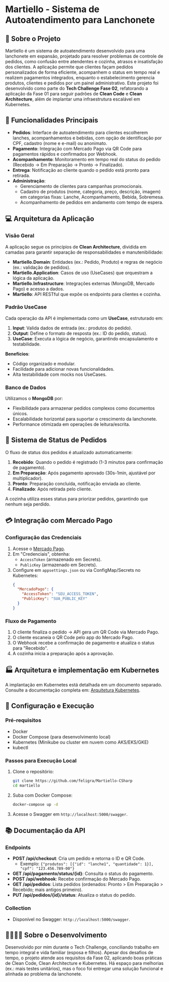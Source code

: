 # Martiello - Sistema de Autoatendimento para Lanchonete

## 📝 Sobre o Projeto

Martiello é um sistema de autoatendimento desenvolvido para uma lanchonete em expansão, projetado para resolver problemas de controle de pedidos, como confusão entre atendentes e cozinha, atrasos e insatisfação dos clientes. A aplicação permite que clientes façam pedidos personalizados de forma eficiente, acompanhem o status em tempo real e realizem pagamentos integrados, enquanto o estabelecimento gerencia produtos, clientes e pedidos por um painel administrativo. Este projeto foi desenvolvido como parte do **Tech Challenge Fase 02**, refatorando a aplicação da Fase 01 para seguir padrões de **Clean Code** e **Clean Architecture**, além de implantar uma infraestrutura escalável em Kubernetes.

## 🚀 Funcionalidades Principais

- **Pedidos**: Interface de autoatendimento para clientes escolherem lanches, acompanhamentos e bebidas, com opção de identificação por CPF, cadastro (nome e e-mail) ou anonimato.
- **Pagamento**: Integração com Mercado Pago via QR Code para pagamentos rápidos e confirmados por Webhook.
- **Acompanhamento**: Monitoramento em tempo real do status do pedido (Recebido → Em Preparação → Pronto → Finalizado).
- **Entrega**: Notificação ao cliente quando o pedido está pronto para retirada.
- **Administração**:
  - Gerenciamento de clientes para campanhas promocionais.
  - Cadastro de produtos (nome, categoria, preço, descrição, imagem) em categorias fixas: Lanche, Acompanhamento, Bebida, Sobremesa.
  - Acompanhamento de pedidos em andamento com tempo de espera.

## 💻 Arquitetura da Aplicação

### Visão Geral
A aplicação segue os princípios de **Clean Architecture**, dividida em camadas para garantir separação de responsabilidades e manutenibilidade:
- **Martiello.Domain**: Entidades (ex.: Pedido, Produto) e regras de negócio (ex.: validação de pedidos).
- **Martiello.Application**: Casos de uso (UseCases) que orquestram a lógica da aplicação.
- **Martiello.Infrastructure**: Integrações externas (MongoDB, Mercado Pago) e acesso a dados.
- **Martiello**: API RESTful que expõe os endpoints para clientes e cozinha.

### Padrão UseCase
Cada operação da API é implementada como um **UseCase**, estruturado em:
1. **Input**: Valida dados de entrada (ex.: produtos do pedido).
2. **Output**: Define o formato de resposta (ex.: ID do pedido, status).
3. **UseCase**: Executa a lógica de negócio, garantindo encapsulamento e testabilidade.

**Benefícios**:
- Código organizado e modular.
- Facilidade para adicionar novas funcionalidades.
- Alta testabilidade com mocks nos UseCases.

### Banco de Dados
Utilizamos o **MongoDB** por:
- Flexibilidade para armazenar pedidos complexos como documentos únicos.
- Escalabilidade horizontal para suportar o crescimento da lanchonete.
- Performance otimizada em operações de leitura/escrita.

## 🔄 Sistema de Status de Pedidos

O fluxo de status dos pedidos é atualizado automaticamente:
1. **Recebido**: Quando o pedido é registrado (1-3 minutos para confirmação de pagamento).
2. **Em Preparação**: Após pagamento aprovado (30s-1min, ajustável por multiplicador).
3. **Pronto**: Preparação concluída, notificação enviada ao cliente.
4. **Finalizado**: Após retirada pelo cliente.

A cozinha utiliza esses status para priorizar pedidos, garantindo que nenhum seja perdido.

## 💳 Integração com Mercado Pago

### Configuração das Credenciais
1. Acesse o [Mercado Pago](https://www.mercadopago.com.br/developers).
2. Em "Credenciais", obtenha:
   - `AccessToken` (armazenado em Secrets).
   - `PublicKey` (armazenado em Secrets).
3. Configure em `appsettings.json` ou via ConfigMap/Secrets no Kubernetes:
   ```json
   {
     "MercadoPago": {
       "AccessToken": "SEU_ACCESS_TOKEN",
       "PublicKey": "SUA_PUBLIC_KEY"
     }
   }
   ```

### Fluxo de Pagamento
1. O cliente finaliza o pedido → API gera um QR Code via Mercado Pago.
2. O cliente escaneia o QR Code pelo app do Mercado Pago.
3. O Webhook recebe a confirmação de pagamento e atualiza o status para "Recebido".
4. A cozinha inicia a preparação após a aprovação.

## 🏭 Arquitetura e implementação em Kubernetes

A implantação em Kubernetes está detalhada em um documento separado. Consulte a documentação completa em: [Arquitetura Kubernetes](kubernetes/README.md).

## 🐳 Configuração e Execução

### Pré-requisitos
- Docker
- Docker Compose (para desenvolvimento local)
- Kubernetes (Minikube ou cluster em nuvem como AKS/EKS/GKE)
- kubectl

### Passos para Execução Local
1. Clone o repositório:
   ```bash
   git clone https://github.com/feligra/Martiello-CSharp
   cd martiello
   ```
2. Suba com Docker Compose:
   ```bash
   docker-compose up -d
   ```
3. Acesse o Swagger em `http://localhost:5000/swagger`.

## 📚 Documentação da API

### Endpoints
- **POST /api/checkout**: Cria um pedido e retorna o ID e QR Code.
  - Exemplo: `{"produtos": [{"id": "lanche1", "quantidade": 1}], "cpf": "123.456.789-00"}`
- **GET /api/pagamento/status/{id}**: Consulta o status do pagamento.
- **POST /api/webhook**: Recebe confirmação do Mercado Pago.
- **GET /api/pedidos**: Lista pedidos (ordenados: Pronto > Em Preparação > Recebido; mais antigos primeiro).
- **PUT /api/pedidos/{id}/status**: Atualiza o status do pedido.

### Collection
- Disponível no Swagger: `http://localhost:5000/swagger`.

## 👨‍👩‍👧‍👦 Sobre o Desenvolvimento

Desenvolvido por mim durante o Tech Challenge, conciliando trabalho em tempo integral e vida familiar (esposa e filhos). Apesar dos desafios de tempo, o projeto atende aos requisitos da Fase 02, aplicando boas práticas de Clean Code, Clean Architecture e Kubernetes. Há espaço para melhorias (ex.: mais testes unitários), mas o foco foi entregar uma solução funcional e alinhada ao problema da lanchonete.
